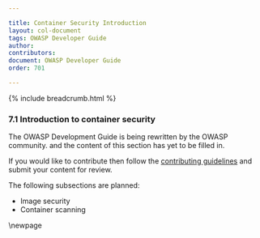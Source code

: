 ```yaml
---

title: Container Security Introduction
layout: col-document
tags: OWASP Developer Guide
author:
contributors:
document: OWASP Developer Guide
order: 701

---
```


{% include breadcrumb.html %}

### 7.1 Introduction to container security

The OWASP Development Guide is being rewritten by the OWASP community.
and the content of this section has yet to be filled in.

If you would like to contribute then follow the
[contributing guidelines](https://github.com/OWASP/www-project-developer-guide/blob/main/contributing.md)
and submit your content for review.

The following subsections are planned:

* Image security
* Container scanning

\newpage
